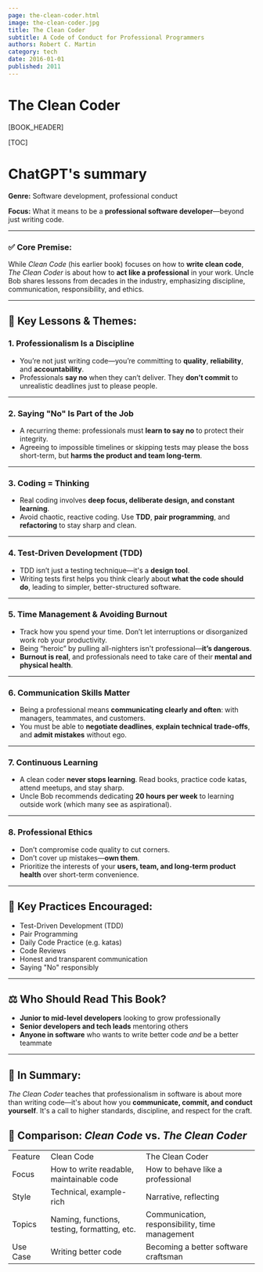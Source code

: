 ```yaml
---
page: the-clean-coder.html
image: the-clean-coder.jpg
title: The Clean Coder
subtitle: A Code of Conduct for Professional Programmers
authors: Robert C. Martin
category: tech
date: 2016-01-01
published: 2011
---
```


# The Clean Coder


[BOOK_HEADER]

[TOC]

# ChatGPT's summary

**Genre:** Software development, professional conduct

**Focus:** What it means to be a **professional software developer**—beyond just writing code.

---

### ✅ **Core Premise:**

While *Clean Code* (his earlier book) focuses on how to **write clean code**, *The Clean Coder* is about how to **act like a professional** in your work. Uncle Bob shares lessons from decades in the industry, emphasizing discipline, communication, responsibility, and ethics.

---

## 🧠 **Key Lessons & Themes:**

### 1. **Professionalism Is a Discipline**

* You’re not just writing code—you’re committing to **quality**, **reliability**, and **accountability**.
* Professionals **say no** when they can’t deliver. They **don’t commit** to unrealistic deadlines just to please people.

---

### 2. **Saying "No" Is Part of the Job**

* A recurring theme: professionals must **learn to say no** to protect their integrity.
* Agreeing to impossible timelines or skipping tests may please the boss short-term, but **harms the product and team long-term**.

---

### 3. **Coding = Thinking**

* Real coding involves **deep focus, deliberate design, and constant learning**.
* Avoid chaotic, reactive coding. Use **TDD**, **pair programming**, and **refactoring** to stay sharp and clean.

---

### 4. **Test-Driven Development (TDD)**

* TDD isn’t just a testing technique—it's a **design tool**.
* Writing tests first helps you think clearly about **what the code should do**, leading to simpler, better-structured software.

---

### 5. **Time Management & Avoiding Burnout**

* Track how you spend your time. Don’t let interruptions or disorganized work rob your productivity.
* Being “heroic” by pulling all-nighters isn't professional—**it’s dangerous**.
* **Burnout is real**, and professionals need to take care of their **mental and physical health**.

---

### 6. **Communication Skills Matter**

* Being a professional means **communicating clearly and often**: with managers, teammates, and customers.
* You must be able to **negotiate deadlines**, **explain technical trade-offs**, and **admit mistakes** without ego.

---

### 7. **Continuous Learning**

* A clean coder **never stops learning**. Read books, practice code katas, attend meetups, and stay sharp.
* Uncle Bob recommends dedicating **20 hours per week** to learning outside work (which many see as aspirational).

---

### 8. **Professional Ethics**

* Don’t compromise code quality to cut corners.
* Don’t cover up mistakes—**own them**.
* Prioritize the interests of your **users, team, and long-term product health** over short-term convenience.

---

## 🧾 **Key Practices Encouraged:**

* Test-Driven Development (TDD)
* Pair Programming
* Daily Code Practice (e.g. katas)
* Code Reviews
* Honest and transparent communication
* Saying "No" responsibly

---

## ⚖️ **Who Should Read This Book?**

* **Junior to mid-level developers** looking to grow professionally
* **Senior developers and tech leads** mentoring others
* **Anyone in software** who wants to write better code *and* be a better teammate

---

## 🧩 In Summary:

*The Clean Coder* teaches that professionalism in software is about more than writing code—it's about how you **communicate, commit, and conduct yourself**. It's a call to higher standards, discipline, and respect for the craft.


## 🔁 Comparison: *Clean Code* vs. *The Clean Coder*

<table class="w3-table-all w3-hoverable">
	<tr class="w3-green">
		<td>Feature</td>
		<td>Clean Code</td>
		<td>The Clean Coder</td>
	</tr>
	<tr class="w3-hover-green">
		<td>Focus</td>
		<td>How to write readable, maintainable code</td>
		<td>How to behave like a professional</td>
	</tr>
	<tr class="w3-hover-green">
		<td>Style</td>
		<td>Technical, example-rich</td>
		<td>Narrative, reflecting</td>
	</tr>
	<tr class="w3-hover-green">
		<td>Topics</td>
		<td>Naming, functions, testing, formatting, etc.</td>
		<td>Communication, responsibility, time management</td>
	</tr>
	<tr class="w3-hover-green">
		<td>Use Case</td>
		<td>Writing better code</td>
		<td>Becoming a better software craftsman</td>
	</tr>
</table>